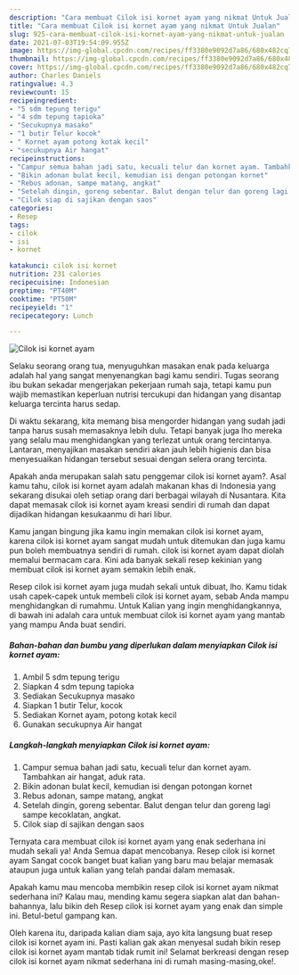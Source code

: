 ```yaml
---
description: "Cara membuat Cilok isi kornet ayam yang nikmat Untuk Jualan"
title: "Cara membuat Cilok isi kornet ayam yang nikmat Untuk Jualan"
slug: 925-cara-membuat-cilok-isi-kornet-ayam-yang-nikmat-untuk-jualan
date: 2021-07-03T19:54:09.955Z
image: https://img-global.cpcdn.com/recipes/ff3380e9092d7a86/680x482cq70/cilok-isi-kornet-ayam-foto-resep-utama.jpg
thumbnail: https://img-global.cpcdn.com/recipes/ff3380e9092d7a86/680x482cq70/cilok-isi-kornet-ayam-foto-resep-utama.jpg
cover: https://img-global.cpcdn.com/recipes/ff3380e9092d7a86/680x482cq70/cilok-isi-kornet-ayam-foto-resep-utama.jpg
author: Charles Daniels
ratingvalue: 4.3
reviewcount: 15
recipeingredient:
- "5 sdm tepung terigu"
- "4 sdm tepung tapioka"
- "Secukupnya masako"
- "1 butir Telur kocok"
- " Kornet ayam potong kotak kecil"
- "secukupnya Air hangat"
recipeinstructions:
- "Campur semua bahan jadi satu, kecuali telur dan kornet ayam. Tambahkan air hangat, aduk rata."
- "Bikin adonan bulat kecil, kemudian isi dengan potongan kornet"
- "Rebus adonan, sampe matang, angkat"
- "Setelah dingin, goreng sebentar. Balut dengan telur dan goreng lagi sampe kecoklatan, angkat."
- "Cilok siap di sajikan dengan saos"
categories:
- Resep
tags:
- cilok
- isi
- kornet

katakunci: cilok isi kornet 
nutrition: 231 calories
recipecuisine: Indonesian
preptime: "PT40M"
cooktime: "PT50M"
recipeyield: "1"
recipecategory: Lunch

---
```



![Cilok isi kornet ayam](https://img-global.cpcdn.com/recipes/ff3380e9092d7a86/680x482cq70/cilok-isi-kornet-ayam-foto-resep-utama.jpg)

Selaku seorang orang tua, menyuguhkan masakan enak pada keluarga adalah hal yang sangat menyenangkan bagi kamu sendiri. Tugas seorang ibu bukan sekadar mengerjakan pekerjaan rumah saja, tetapi kamu pun wajib memastikan keperluan nutrisi tercukupi dan hidangan yang disantap keluarga tercinta harus sedap.

Di waktu  sekarang, kita memang bisa mengorder hidangan yang sudah jadi tanpa harus susah memasaknya lebih dulu. Tetapi banyak juga lho mereka yang selalu mau menghidangkan yang terlezat untuk orang tercintanya. Lantaran, menyajikan masakan sendiri akan jauh lebih higienis dan bisa menyesuaikan hidangan tersebut sesuai dengan selera orang tercinta. 



Apakah anda merupakan salah satu penggemar cilok isi kornet ayam?. Asal kamu tahu, cilok isi kornet ayam adalah makanan khas di Indonesia yang sekarang disukai oleh setiap orang dari berbagai wilayah di Nusantara. Kita dapat memasak cilok isi kornet ayam kreasi sendiri di rumah dan dapat dijadikan hidangan kesukaanmu di hari libur.

Kamu jangan bingung jika kamu ingin memakan cilok isi kornet ayam, karena cilok isi kornet ayam sangat mudah untuk ditemukan dan juga kamu pun boleh membuatnya sendiri di rumah. cilok isi kornet ayam dapat diolah memalui bermacam cara. Kini ada banyak sekali resep kekinian yang membuat cilok isi kornet ayam semakin lebih enak.

Resep cilok isi kornet ayam juga mudah sekali untuk dibuat, lho. Kamu tidak usah capek-capek untuk membeli cilok isi kornet ayam, sebab Anda mampu menghidangkan di rumahmu. Untuk Kalian yang ingin menghidangkannya, di bawah ini adalah cara untuk membuat cilok isi kornet ayam yang mantab yang mampu Anda buat sendiri.

<!--inarticleads1-->

##### Bahan-bahan dan bumbu yang diperlukan dalam menyiapkan Cilok isi kornet ayam:

1. Ambil 5 sdm tepung terigu
1. Siapkan 4 sdm tepung tapioka
1. Sediakan Secukupnya masako
1. Siapkan 1 butir Telur, kocok
1. Sediakan  Kornet ayam, potong kotak kecil
1. Gunakan secukupnya Air hangat




<!--inarticleads2-->

##### Langkah-langkah menyiapkan Cilok isi kornet ayam:

1. Campur semua bahan jadi satu, kecuali telur dan kornet ayam. Tambahkan air hangat, aduk rata.
1. Bikin adonan bulat kecil, kemudian isi dengan potongan kornet
1. Rebus adonan, sampe matang, angkat
1. Setelah dingin, goreng sebentar. Balut dengan telur dan goreng lagi sampe kecoklatan, angkat.
1. Cilok siap di sajikan dengan saos




Ternyata cara membuat cilok isi kornet ayam yang enak sederhana ini mudah sekali ya! Anda Semua dapat mencobanya. Resep cilok isi kornet ayam Sangat cocok banget buat kalian yang baru mau belajar memasak ataupun juga untuk kalian yang telah pandai dalam memasak.

Apakah kamu mau mencoba membikin resep cilok isi kornet ayam nikmat sederhana ini? Kalau mau, mending kamu segera siapkan alat dan bahan-bahannya, lalu bikin deh Resep cilok isi kornet ayam yang enak dan simple ini. Betul-betul gampang kan. 

Oleh karena itu, daripada kalian diam saja, ayo kita langsung buat resep cilok isi kornet ayam ini. Pasti kalian gak akan menyesal sudah bikin resep cilok isi kornet ayam mantab tidak rumit ini! Selamat berkreasi dengan resep cilok isi kornet ayam nikmat sederhana ini di rumah masing-masing,oke!.

